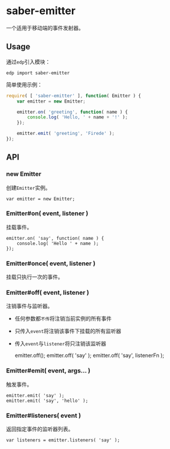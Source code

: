 saber-emitter
===

一个适用于移动端的事件发射器。

Usage
---

通过`edp`引入模块：

    edp import saber-emitter

简单使用示例：

```javascript
require( [ 'saber-emitter' ], function( Emitter ) {
    var emitter = new Emitter;

    emitter.on( 'greeting', function( name ) {
        console.log( 'Hello, ' + name + '!' );
    });

    emitter.emit( 'greeting', 'Firede' );
});
```

API
---

### new Emitter

创建`Emitter`实例。

    var emitter = new Emitter;

### Emitter#on( event, listener )

挂载事件。

    emitter.on( 'say', function( name ) {
        console.log( 'Hello ' + name );
    });

### Emitter#once( event, listener )

挂载只执行一次的事件。

### Emitter#off( event, listener )

注销事件与监听器。

* 任何参数都`不传`将注销当前实例的所有事件
* 只传入`event`将注销该事件下挂载的所有监听器
* 传入`event`与`listener`将只注销该监听器

    emitter.off();
    emitter.off( 'say' );
    emitter.off( 'say', listenerFn );

### Emitter#emit( event, args... )

触发事件。

    emitter.emit( 'say' );
    emitter.emit( 'say', 'hello' );

### Emitter#listeners( event )

返回指定事件的监听器列表。

    var listeners = emitter.listeners( 'say' );


